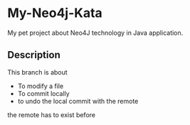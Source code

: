 # My-Neo4j-Kata
My pet project about Neo4J technology in Java application.


## Description

This branch is about

* To modify a file
* To commit locally
* to undo the local commit with the remote 

the remote has to exist before
